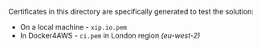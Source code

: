 Certificates in this directory are specifically generated to test the solution:
* On a local machine - `xip.io.pem`
* In Docker4AWS - `ci.pem` in London region _(eu-west-2)_
